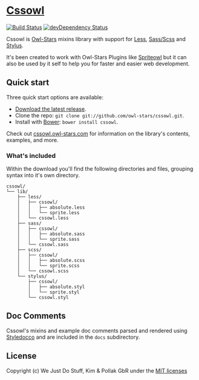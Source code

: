 # [Cssowl](http://cssowl.owl-stars.com)

[![Build Status](https://travis-ci.org/owl-stars/cssowl.png?branch=master)](https://travis-ci.org/owl-stars/cssowl) [![devDependency Status](https://david-dm.org/owl-stars/cssowl/dev-status.png)](https://david-dm.org/owl-stars/cssowl#info=devDependencies)

Cssowl is [Owl-Stars](http://www.owl-stars.com) mixins library with support for [Less](http://lesscss.org), [Sass/Scss](http://sass-lang.com/) and [Stylus](http://learnboost.github.io/stylus/).

It's been created to work with Owl-Stars Plugins like [Spriteowl](http://spriteowl.owl-stars.com) but it can also be used by it self to help you for faster and easier web development.

## Quick start

Three quick start options are available:

* [Download the latest release](https://github.com/owl-stars/cssowl/releases).
* Clone the repo: `git clone git://github.com/owl-stars/cssowl.git`.
* Install with [Bower](http://bower.io): `bower install cssowl`.

Check out [cssowl.owl-stars.com](http://cssowl.owl-stars.com) for information on the library's contents, examples, and more.

### What's included

Within the download you'll find the following directories and files, grouping syntax into it's own directory.

```
cssowl/
└── lib/
    ├── less/
    │   ├── cssowl/
    │   │   ├── absolute.less
    │   │   └── sprite.less
    │   └── cssowl.less
    ├── sass/
    │   ├── cssowl/
    │   │   ├── absolute.sass
    │   │   └── sprite.sass
    │   └── cssowl.sass
    ├── scss/
    │   ├── cssowl/
    │   │   ├── absolute.scss
    │   │   └── sprite.scss
    │   └── cssowl.scss
    └── stylus/
        ├── cssowl/
        │   ├── absolute.styl
        │   └── sprite.styl
        └── cssowl.styl
```

## Doc Comments

Cssowl's mixins and example doc comments parsed and rendered using [Styledocco](http://jacobrask.github.io/styledocco/) and are included in the `docs` subdirectory.

## License
Copyright (c) We Just Do Stuff, Kim & Pollak GbR under the [MIT licenses](https://github.com/owl-stars/cssowl/blob/master/LICENSE)
